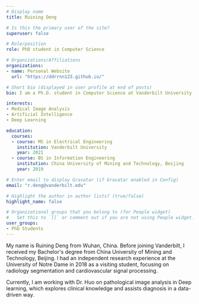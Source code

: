 ```yaml
---
# Display name
title: Ruining Deng

# Is this the primary user of the site?
superuser: false

# Role/position
role: PhD student in Computer Science 

# Organizations/Affiliations
organizations:
- name: Personal Website
  url: "https://ddrrnn123.github.io/"

# Short bio (displayed in user profile at end of posts)
bio: I am a Ph.D. student in Computer Science at Vanderbilt University, starting from January 2021.

interests:
- Medical Image Analysis
- Artificial Intelligence
- Deep Learning

education:
  courses:
  - course: MS in Electrical Engineering
    institution: Vanderbilt University
    year: 2021
  - course: BS in Information Engineering
    institution: China University of Mining and Technology, Beijing
    year: 2019

# Enter email to display Gravatar (if Gravatar enabled in Config)
email: "r.deng@vanderbilt.edu"

# Highlight the author in author lists? (true/false)
highlight_name: false

# Organizational groups that you belong to (for People widget)
#   Set this to `[]` or comment out if you are not using People widget.
user_groups:
- PhD Students
---
```


My name is Ruining Deng from Wuhan, China. Before joining Vanderbilt, I received my Bachelor's degree from China University of Mining and Technology, Beijing. I had an independent research experience at the University of Notre Dame in 2018 as a visiting student, focusing on radiology segmentation and cardiovascular signal processing.

Currently, I am working with Dr. Huo on pathological image analysis in Deep learning, which explores clinical knowledge and assists diagnosis in a data-driven way. 

